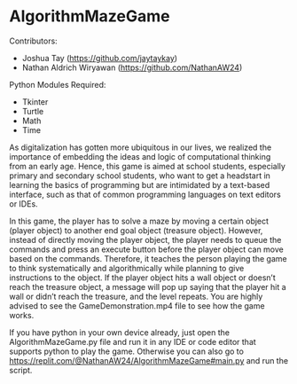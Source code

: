 # AlgorithmMazeGame

Contributors:
- Joshua Tay (https://github.com/jaytaykay)
- Nathan Aldrich Wiryawan (https://github.com/NathanAW24)

Python Modules Required:
- Tkinter
- Turtle
- Math
- Time

As digitalization has gotten more ubiquitous in our lives, we realized the importance of embedding the ideas and logic of computational thinking from an early age. Hence, this game is aimed at school students, especially primary and secondary school students, who want to get a headstart in learning the basics of programming but are intimidated by a text-based interface, such as that of common programming languages on text editors or IDEs.

In this game, the player has to solve a maze by moving a certain object (player object) to another end goal object (treasure object). However, instead of directly moving the player object, the player needs to queue the commands and press an execute button before the player object can move based on the commands. Therefore, it teaches the person playing the game to think systematically and algorithmically while planning to give instructions to the object. If the player object hits a wall object or doesn’t reach the treasure object, a message will pop up saying that the player hit a wall or didn’t reach the treasure, and the level repeats. You are highly advised to see the GameDemonstration.mp4 file to see how the game works.

If you have python in your own device already, just open the AlgorithmMazeGame.py file and run it in any IDE or code editor that supports python to play the game. Otherwise you can also go to https://replit.com/@NathanAW24/AlgorithmMazeGame#main.py and run the script.
